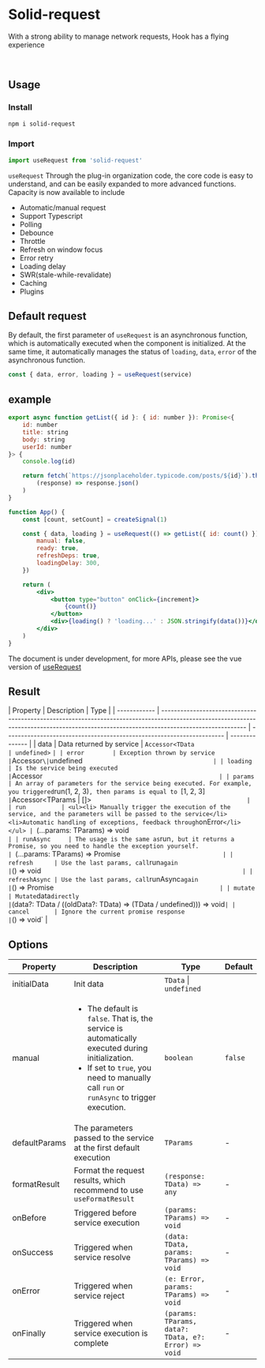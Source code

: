# Solid-request

With a strong ability to manage network requests, Hook has a flying experience

<br />

## Usage

### Install

```bash
npm i solid-request
```

### Import

```typescript
import useRequest from 'solid-request'
```

`useRequest` Through the plug-in organization code, the core code is easy to understand, and can be easily expanded to more advanced functions. Capacity is now available to include

- Automatic/manual request
- Support Typescript
- Polling
- Debounce
- Throttle
- Refresh on window focus
- Error retry
- Loading delay
- SWR(stale-while-revalidate)
- Caching
- Plugins

## Default request

By default, the first parameter of `useRequest` is an asynchronous function, which is automatically executed when the component is initialized. At the same time, it automatically manages the status of `loading`, `data`, `error` of the asynchronous function.

```js
const { data, error, loading } = useRequest(service)
```

## example

```jsx
export async function getList({ id }: { id: number }): Promise<{
	id: number
	title: string
	body: string
	userId: number
}> {
	console.log(id)

	return fetch(`https://jsonplaceholder.typicode.com/posts/${id}`).then(
		(response) => response.json()
	)
}

function App() {
	const [count, setCount] = createSignal(1)

	const { data, loading } = useRequest(() => getList({ id: count() }), {
		manual: false,
		ready: true,
		refreshDeps: true,
		loadingDelay: 300,
	})

	return (
		<div>
			<button type="button" onClick={increment}>
				{count()}
			</button>
			<div>{loading() ? 'loading...' : JSON.stringify(data())}</div>
		</div>
	)
}
```

The document is under development, for more APIs, please see the vue version of [useRequest](https://inhiblabcore.github.io/docs/hooks/en/useRequest/)

## Result

| Property     | Description                                                                                                                                                                             | Type                                                                  |
| ------------ | --------------------------------------------------------------------------------------------------------------------------------------------------------------------------------------- | --------------------------------------------------------------------- | -------------- |
| data         | Data returned by service                                                                                                                                                                | `Accessor<TData                                                       | undefined>`  ` |
| error        | Exception thrown by service                                                                                                                                                             | `Accessor<Error>` \| `undefined`                                      |
| loading      | Is the service being executed                                                                                                                                                           | `Accessor<boolean>`                                                   |
| params       | An array of parameters for the service being executed. For example, you triggered `run(1, 2, 3)`, then params is equal to `[1, 2, 3]`                                                   | `Accessor<TParams \| []>`                                             |
| run          | <ul><li> Manually trigger the execution of the service, and the parameters will be passed to the service</li><li>Automatic handling of exceptions, feedback through `onError`</li></ul> | `(...params: TParams) => void`                                        |
| runAsync     | The usage is the same as `run`, but it returns a Promise, so you need to handle the exception yourself.                                                                                 | `(...params: TParams) => Promise<TData>`                              |
| refresh      | Use the last params, call `run` again                                                                                                                                                   | `() => void`                                                          |
| refreshAsync | Use the last params, call `runAsync` again                                                                                                                                              | `() => Promise<TData>`                                                |
| mutate       | Mutate `data` directly                                                                                                                                                                  | `(data?: TData / ((oldData?: TData) => (TData / undefined))) => void` |
| cancel       | Ignore the current promise response                                                                                                                                                     | `() => void`                                                          |

## Options

| Property      | Description                                                                                                                                                                                                     | Type                                                 | Default |
| ------------- | --------------------------------------------------------------------------------------------------------------------------------------------------------------------------------------------------------------- | ---------------------------------------------------- | ------- |
| initialData   | Init data                                                                                                                                                                                                       | `TData` \| `undefined`                               |         |
| manual        | <ul><li> The default is `false`. That is, the service is automatically executed during initialization.</li><li>If set to `true`, you need to manually call `run` or `runAsync` to trigger execution. </li></ul> | `boolean`                                            | `false` |
| defaultParams | The parameters passed to the service at the first default execution                                                                                                                                             | `TParams`                                            | -       |
| formatResult  | Format the request results, which recommend to use `useFormatResult`                                                                                                                                            | `(response: TData) => any`                           | -       |
| onBefore      | Triggered before service execution                                                                                                                                                                              | `(params: TParams) => void`                          | -       |
| onSuccess     | Triggered when service resolve                                                                                                                                                                                  | `(data: TData, params: TParams) => void`             | -       |
| onError       | Triggered when service reject                                                                                                                                                                                   | `(e: Error, params: TParams) => void`                | -       |
| onFinally     | Triggered when service execution is complete                                                                                                                                                                    | `(params: TParams, data?: TData, e?: Error) => void` | -       |
